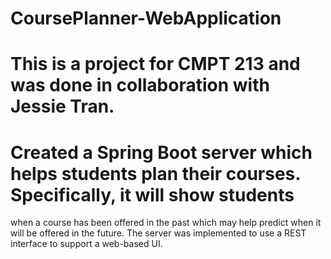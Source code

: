 # CoursePlanner-WebApplication

# This is a project for CMPT 213 and was done in collaboration with Jessie Tran.

# Created a Spring Boot server which helps students plan their courses. Specifically, it will show students
when a course has been offered in the past which may help predict when it will be offered in the future.
The server was implemented to use a REST interface to support a web-based UI.
